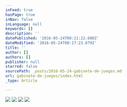 ```yaml
---
inFeed: true
hasPage: true
inNav: false
inLanguage: null
keywords: []
description: ''
datePublished: '2016-05-24T00:21:22.600Z'
dateModified: '2016-05-24T00:17:23.879Z'
title: ''
author: []
authors: []
publisher: null
starred: false
sourcePath: _posts/2016-05-24-gabinete-de-juegos.md
url: gabinete-de-juegos/index.html
_type: Article

---
```

![](https://the-grid-user-content.s3-us-west-2.amazonaws.com/dd4ff006-670a-4147-809b-f6910c82d945.jpg)
![](https://the-grid-user-content.s3-us-west-2.amazonaws.com/fa7dc719-74ac-4995-a6f6-aedf470de12a.jpg)
![](https://the-grid-user-content.s3-us-west-2.amazonaws.com/847b7f1d-1286-40ed-bdca-3b707434aeef.jpg)
![](https://the-grid-user-content.s3-us-west-2.amazonaws.com/5f5a8463-99cf-4f96-ac4c-e10dd770d482.jpg)